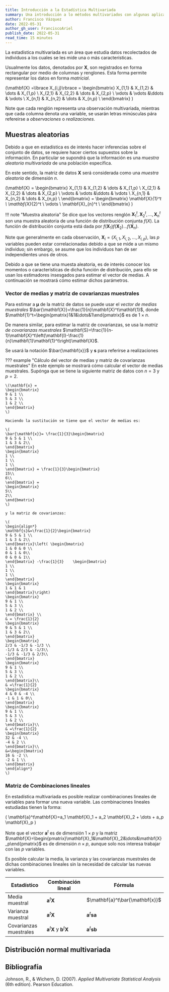 ```yaml
---
title: Introducción a la Estadística Multivariada
summary: Una introducción a lo métodos multivariados con algunas aplicaciones.
author: Francisco Vázquez
date: 2022-05-31
author_gh_user: FranciscoAriel
publish_date: 2022-05-31
read_time: 15 minutos
---
```


La estadística multivariada es un área que estudia datos recolectados de individuos a los cuales se les mide una o más características.

Usualmente los datos, denotados por $\mathbf{X}$, son registrados en forma rectangular por medio de columnas y renglones. Esta forma permite representar los datos en forma *matricial*.

\(\mathbf{X} =\lbrace X_{i,j}\rbrace = 
\begin{bmatrix}
X_{1,1} & X_{1,2} & \dots & X_{1,p} \\
X_{2,1} & X_{2,2} & \dots & X_{2,p} \\
\vdots & \vdots &\ddots & \vdots \\
X_{n,1} & X_{n,2} & \dots & X_{n,p} \\
\end{bmatrix}
\)

Note que cada renglón representa una observación multivariada, mientras que cada columna denota una variable, se usarán letras minúsculas pára refereirse a *observaciones* o *realizaciones*.

## Muestras aleatorias

Debido a que en estadística es de interés hacer inferencias sobre el conjunto de datos, se requiere hacer ciertos supuestos sobre la información. En particular se supondrá que la información es una *muestra aleatoria multivariada* de una población específica.

En este sentido, la matriz de datos $\mathbf{X}$ será considerada como una *muestra aleatoria* de dimensión $n$.

\(\mathbf{X} =
\begin{bmatrix}
X_{1,1} & X_{1,2} & \dots & X_{1,p} \\
X_{2,1} & X_{2,2} & \dots & X_{2,p} \\
\vdots & \vdots &\ddots & \vdots \\
X_{n,1} & X_{n,2} & \dots & X_{n,p} \\
\end{bmatrix} =
\begin{bmatrix}
\mathbf{X}_{1}^t \\
\mathbf{X}_{2}^t \\
\vdots \\
\mathbf{X}_{n}^t \\
\end{bmatrix}
\)

!!! note "Muestra aleatoria"
    Se dice que los vectores renglón $\mathbf{X}_{1}^t,\mathbf{X}_{2}^t,\dots,\mathbf{X}_{n}^t$ son una muestra aleatoria de una función de distribución conjunta $f(X)$. La función de distribución conjunta está dada por $f(\mathbf{X}_{1})f(\mathbf{X}_{2})\dots f(\mathbf{X}_{n})$.

Note que generalmente en cada observación, $\mathbf{X}_i=(X_{i,1},X_{i,2},\dots,X_{i,p})$, las $p$ variables pueden estar correlacionadas debido a que se mide a un mismo individuo; sin embargo, se asume que los individuos han de ser independientes unos de otros.

Debido a que se tiene una muesta aleatoria, es de interés conocer los momentos o características de dicha función de distribución, para ello se usan los estimadores insesgados para estimar el vector de medias. A continuación se mostrará cómo estimar dichos parámetros.

### Vector de medias y matriz de covarianzas muestrales

Para estimar a $\mathbf{\mu}$ de la matriz de datos se puede usar el *vector de medias muestrales* $\bar{\mathbf{X}}=\frac{1}{n}\mathbf{X}^t\mathbf{1}$, donde $\mathbf{1}^t=\begin{pmatrix}1&1&\dots&1\end{pmatrix}$ es de $1\times n$.

De manera similar, para estimar la matriz de covarianzas, se usa la *matriz de covarianzas muestrales* $\mathbf{S}=\frac{1}{n-1}\mathbf{X}^t\left(\mathbf{I}-\frac{1}{n}\mathbf{1}\mathbf{1}^t\right)\mathbf{X}$.

Se usará la notación $\bar{\mathbf{x}}$ y $\mathbf{s}$ para referirse a realizaciones

??? example "Cálculo del vector de medias y matriz de covarianzas muestrales"
    En este ejemplo se mostrará cómo calcular el vector de medias muestrales. Supónga que se tiene la siguiente matriz de datos con $n=3$ y $p=2$.

    \(\mathbf{x} =
    \begin{bmatrix}
    9 & 1 \\
    5 & 3 \\
    1 & 2 \\
    \end{bmatrix} 
    \)

    Haciendo la sustitución se tiene que el vector de medias es:

    \(
    \bar{\mathbf{x}}= \frac{1}{3}\begin{bmatrix}
    9 & 5 & 1 \\
    1 & 3 & 2\\
    \end{bmatrix}
    \begin{bmatrix}
    1 \\
    1 \\
    1 \\
    \end{bmatrix} = \frac{1}{3}\begin{bmatrix}
    15\\
    6\\
    \end{bmatrix} =
    \begin{bmatrix}
    5\\
    2\\
    \end{bmatrix}
    \)

    y la matriz de covarianzas:

    \(
    \begin{align*}
    \mathbf{s}&=\frac{1}{2}\begin{bmatrix}
    9 & 5 & 1 \\
    1 & 3 & 2\\
    \end{bmatrix}\left( \begin{bmatrix}
    1 & 0 & 0 \\
    0 & 1 & 0\\
    0 & 0 & 1\\
    \end{bmatrix} -\frac{1}{3}    \begin{bmatrix}
    1 \\
    1 \\
    1 \\
    \end{bmatrix}
    \begin{bmatrix}
    1 & 1 & 1 
    \end{bmatrix}\right)
    \begin{bmatrix}
    9 & 1 \\
    5 & 3 \\
    1 & 2 \\
    \end{bmatrix} \\
    & = \frac{1}{2}
    \begin{bmatrix}
    9 & 5 & 1 \\
    1 & 3 & 2\\
    \end{bmatrix}
    \begin{bmatrix}
    2/3 & -1/3 & -1/3 \\
    -1/3 & 2/3 & -1/3\\
    -1/3 & -1/3 & 2/3\\
    \end{bmatrix}
    \begin{bmatrix}
    9 & 1 \\
    5 & 3 \\
    1 & 2 \\
    \end{bmatrix}\\
    & =\frac{1}{2}
    \begin{bmatrix}
    4 & 0 & -4 \\
    -1 & 1 & 0\\
    \end{bmatrix}
    \begin{bmatrix}
    9 & 1 \\
    5 & 3 \\
    1 & 2 \\
    \end{bmatrix}\\
    & =\frac{1}{2}
    \begin{bmatrix}
    32 & -4 \\
    -4 & 2 \\
    \end{bmatrix}\\
    &=\begin{bmatrix}
    16 & -2 \\
    -2 & 1 \\
    \end{bmatrix}
    \end{align*}
    \)

### Matriz de Combinaciones lineales

En estadística multivariada es posible realizar combinaciones lineales de variables para formar una nueva variable. Las combinaciones lineales estudiadas tienen la forma:

\(
\mathbf{a}^t\mathbf{X}=a_1 \mathbf{X}_1 + a_2 \mathbf{X}_2 + \dots + a_p \mathbf{X}_p
\)

Note que el vector $\mathbf{a}^t$ es de dimensión $1 \times p$ y la matriz $\mathbf{X}=\begin{pmatrix}\mathbf{X}_1&\mathbf{X}_2&\dots&\mathbf{X}_p\end{pmatrix}$ es de dimensión $n\times p$, aunque solo nos interesa trabajar con las $p$ variables.

Es posible calcular la media, la varianza y las covarianzas muestrales de dichas combinaciones lineales sin la necesidad de calcular las nuevas variables.

Estadístico|Combinación lineal|Fórmula
-----------|------------------|-------
Media muestral|$\mathbf{a}^t\mathbf{X}$|$\mathbf{a}^t\bar{\mathbf{x}}$
Varianza muestral|$\mathbf{a}^t\mathbf{X}$|$\mathbf{a}^t\mathbf{s}\mathbf{a}$
Covarianzas muestrales|$\mathbf{a}^t\mathbf{X}$ y $\mathbf{b}^t\mathbf{X}$|$\mathbf{a}^t\mathbf{s}\mathbf{b}$

## Distribución normal multivariada

## Bibliografía

Johnson, R., & Wichern, D. (2007). *Applied Multivariate Statistical Analysis* (6th edition). Pearson Education.
